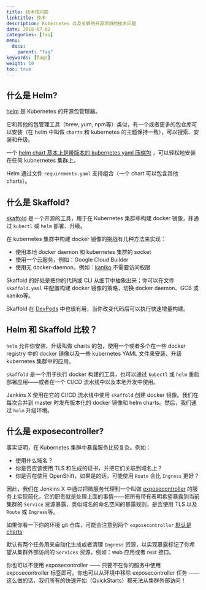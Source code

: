 ```yaml
---
title: 技术性问题
linktitle: 技术
description: Kubernetes 以及关联的开源项目的技术问题
date: 2018-07-02
categories: [faq]
menu:
  docs:
    parent: "faq"
keywords: [faqs]
weight: 10
toc: true
---
```


## 什么是 Helm?

[helm](https://www.helm.sh/) 是 Kubernetes 的开源包管理器。

它和其他的包管理工具（brew, yum, npm等）类似，有一个或者更多的包仓库可以安装（在 helm 中叫做 `charts` 和 kubernetes 的主题保持一致），可以搜索、安装和升级。

一个 [helm chart 基本上是带版本的 kubernetes yaml 压缩包](https://docs.helm.sh/developing_charts/#charts) ，可以轻松地安装在任何 kubnernetes 集群上。

Helm 通过文件 `requirements.yaml` 支持组合（一个 chart 可以包含其他 charts）。

## 什么是 Skaffold?

[skaffold](https://github.com/GoogleContainerTools/skaffold) 是一个开源的工具，用于在 Kubernetes 集群中构建 docker 镜像，并通过 `kubectl` 或 `helm` 部署、升级。

在 kubernetes 集群中构建 docker 镜像的挑战有几种方法来实现：

* 使用本地 docker daemon 和 kubernetes 集群的 socket
* 使用一个云服务，例如：Google Cloud Builder
* 使用无 docker-daemon，例如：[kaniko](https://github.com/GoogleContainerTools/kaniko) 不需要访问权限

Skaffold 的好处是把你的代码或 CLI 从细节中抽象出来；你可以在文件 `skaffold.yaml` 中配置构建 docker 镜像的策略，切换 docker daemon、GCB 或 kaniko等。

Skaffold 在 [DevPods](/developing/devpods/) 中也很有用，当你改变代码后可以执行快速增量构建。

## Helm 和 Skaffold 比较？

`helm` 允许你安装、升级叫做 charts 的包，使用一个或者多个在一些 docker registry 中的 docker 镜像以及一些 kubernetes YAML 文件来安装、升级 kubernetes 集群中的应用。

`skaffold` 是一个用于执行 docker 构建的工具，也可以通过 `kubectl` 或 `helm` 重启部署应用——或者在一个 CI/CD 流水线中以及本地开发中使用。

Jenkins X 使用在它的 CI/CD 流水线中使用 `skaffold` 创建 docker 镜像。我们在每次合并到 master 时发布版本化的 docker 镜像和 helm charts。然后，我们通过 `helm` 升级环境。

## 什么是 exposecontroller?

事实证明，在 Kubernetes 集群中暴露服务比较复杂。例如： 

* 使用什么域名？
* 你是否应该使用 TLS 和生成的证书，并把它们关联到域名上？
* 你是否在使用 OpenShift，如果是的话，可能使用 `Route` 会比 `Ingress` 更好？

因此，我们在 Jenkins X 中通过把微服务代理到一个叫做 [exposecontroller](https://github.com/jenkins-x/exposecontroller) 的服务上实现简化，它的职责就是处理上面的事情——把所有带有表明希望暴露到当前集群的 `Service` 资源暴露，类似域名的命名空间的暴露规则，是否使用 TLS 以及 `Route` 或 `Ingress`等。

如果你看一下你的环境 git 仓库，可能会注意到两个 `exposecontroller` [默认是 charts](https://github.com/jenkins-x/default-environment-charts/blob/master/env/requirements.yaml)

默认有两个任务用来自动化生成或者清理 `Ingress` 资源，以实现暴露标记了你希望从集群外部访问的 `Services` 资源。例如：web 应用或者 rest 接口。

你也可以不使用 exposecontroller —— 只要不在你的服务中使用 exposecontroller 标签即可。你也可以从环境中移除 exposecontroller 任务 —— 这么做的话，我们所有的快速开始（QuickStarts）都无法从集群外部访问！
